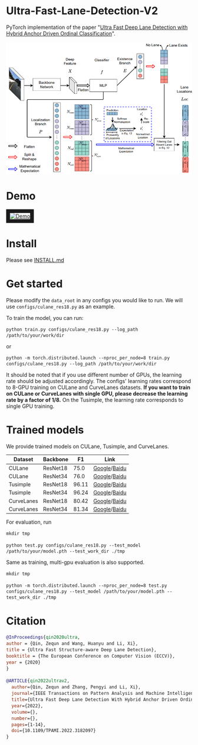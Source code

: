 # Ultra-Fast-Lane-Detection-V2
PyTorch implementation of the paper "[Ultra Fast Deep Lane Detection with Hybrid Anchor Driven Ordinal Classification](https://arxiv.org/abs/2206.07389)".


![](ufldv2.png "vis")

# Demo 
<a href="https://youtu.be/VkvpoHlaMe0
" target="_blank"><img src="http://img.youtube.com/vi/VkvpoHlaMe0/0.jpg" 
alt="Demo" width="240" height="180" border="10" /></a>


# Install
Please see [INSTALL.md](./INSTALL.md)

# Get started
Please modify the `data_root` in any configs you would like to run. We will use `configs/culane_res18.py` as an example.

To train the model, you can run:
```
python train.py configs/culane_res18.py --log_path /path/to/your/work/dir
```
or
```
python -m torch.distributed.launch --nproc_per_node=8 train.py configs/culane_res18.py --log_path /path/to/your/work/dir
```
It should be noted that if you use different number of GPUs, the learning rate should be adjusted accordingly. The configs' learning rates correspond to 8-GPU training on CULane and CurveLanes datasets. **If you want to train on CULane or CurveLanes with single GPU, please decrease the learning rate by a factor of 1/8.** On the Tusimple, the learning rate corresponds to single GPU training.
# Trained models
We provide trained models on CULane, Tusimple, and CurveLanes.

| Dataset    | Backbone | F1   | Link |
|------------|----------|-------|------|
| CULane     | ResNet18 | 75.0  |  [Google](https://drive.google.com/file/d/1oEjJraFr-3lxhX_OXduAGFWalWa6Xh3W/view?usp=sharing)/[Baidu](https://pan.baidu.com/s/1Z3W4y3eA9xrXJ51-voK4WQ?pwd=pdzs)    |
| CULane     | ResNet34 | 76.0  |   [Google](https://drive.google.com/file/d/1AjnvAD3qmqt_dGPveZJsLZ1bOyWv62Yj/view?usp=sharing)/[Baidu](https://pan.baidu.com/s/1PHNpVHboQlmpjM5NXl9IxQ?pwd=jw8f)   |
| Tusimple   | ResNet18 | 96.11 |   [Google](https://drive.google.com/file/d/1Clnj9-dLz81S3wXiYtlkc4HVusCb978t/view?usp=sharing)/[Baidu](https://pan.baidu.com/s/1umHo0RZIAQ1l_FzL2aZomw?pwd=6xs1)   |
| Tusimple   | ResNet34 | 96.24 |   [Google](https://drive.google.com/file/d/1pkz8homK433z39uStGK3ZWkDXrnBAMmX/view?usp=sharing)/[Baidu](https://pan.baidu.com/s/1Eq7oxnDoE0vcQGzs1VsGZQ?pwd=b88p)   |
| CurveLanes | ResNet18 | 80.42 |   [Google](https://drive.google.com/file/d/1VfbUvorKKMG4tUePNbLYPp63axgd-8BX/view?usp=sharing)/[Baidu](https://pan.baidu.com/s/1jCqKqgSQdh6nwC5pYpYO1A?pwd=urhe)   |
| CurveLanes | ResNet34 | 81.34 |   [Google](https://drive.google.com/file/d/1O1kPSr85Icl2JbwV3RBlxWZYhLEHo8EN/view?usp=sharing)/[Baidu](https://pan.baidu.com/s/1fk2Wg-1QoHXTnTlasSM6uQ?pwd=4mn3)   |

For evaluation, run
```Shell
mkdir tmp

python test.py configs/culane_res18.py --test_model /path/to/your/model.pth --test_work_dir ./tmp
```

Same as training, multi-gpu evaluation is also supported.
```Shell
mkdir tmp

python -m torch.distributed.launch --nproc_per_node=8 test.py configs/culane_res18.py --test_model /path/to/your/model.pth --test_work_dir ./tmp
```

# Citation

```BibTeX
@InProceedings{qin2020ultra,
author = {Qin, Zequn and Wang, Huanyu and Li, Xi},
title = {Ultra Fast Structure-aware Deep Lane Detection},
booktitle = {The European Conference on Computer Vision (ECCV)},
year = {2020}
}

@ARTICLE{qin2022ultrav2,
  author={Qin, Zequn and Zhang, Pengyi and Li, Xi},
  journal={IEEE Transactions on Pattern Analysis and Machine Intelligence}, 
  title={Ultra Fast Deep Lane Detection With Hybrid Anchor Driven Ordinal Classification}, 
  year={2022},
  volume={},
  number={},
  pages={1-14},
  doi={10.1109/TPAMI.2022.3182097}
}
```
